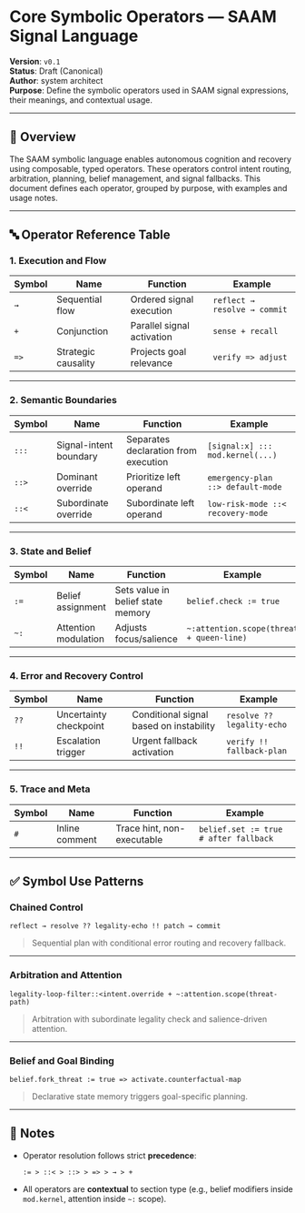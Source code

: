 # Core Symbolic Operators — SAAM Signal Language

**Version**: `v0.1`  
**Status**: Draft (Canonical)  
**Author**: system architect  
**Purpose**: Define the symbolic operators used in SAAM signal expressions, their meanings, and contextual usage.

---

## 🧠 Overview

The SAAM symbolic language enables autonomous cognition and recovery using composable, typed operators. These operators control intent routing, arbitration, planning, belief management, and signal fallbacks. This document defines each operator, grouped by purpose, with examples and usage notes.

---

## 🔤 Operator Reference Table

### 1. **Execution and Flow**

| Symbol | Name               | Function                            | Example |
|--------|--------------------|-------------------------------------|---------|
| `→`    | Sequential flow    | Ordered signal execution            | `reflect → resolve → commit` |
| `+`    | Conjunction        | Parallel signal activation          | `sense + recall` |
| `=>`   | Strategic causality| Projects goal relevance             | `verify => adjust` |

---

### 2. **Semantic Boundaries**

| Symbol | Name                        | Function                                 | Example |
|--------|-----------------------------|------------------------------------------|---------|
| `:::`  | Signal-intent boundary      | Separates declaration from execution     | `[signal:x] ::: mod.kernel(...)` |
| `::>`  | Dominant override           | Prioritize left operand                  | `emergency-plan ::> default-mode` |
| `::<`  | Subordinate override        | Subordinate left operand                 | `low-risk-mode ::< recovery-mode` |

---

### 3. **State and Belief**

| Symbol | Name                | Function                          | Example |
|--------|---------------------|-----------------------------------|---------|
| `:=`   | Belief assignment   | Sets value in belief state memory | `belief.check := true` |
| `~:`   | Attention modulation| Adjusts focus/salience            | `~:attention.scope(threat + queen-line)` |

---

### 4. **Error and Recovery Control**

| Symbol | Name                   | Function                                  | Example |
|--------|------------------------|-------------------------------------------|---------|
| `??`   | Uncertainty checkpoint | Conditional signal based on instability   | `resolve ?? legality-echo` |
| `!!`   | Escalation trigger     | Urgent fallback activation                | `verify !! fallback-plan` |

---

### 5. **Trace and Meta**

| Symbol | Name              | Function                        | Example |
|--------|-------------------|----------------------------------|---------|
| `#`    | Inline comment    | Trace hint, non-executable       | `belief.set := true # after fallback` |

---

## ✅ Symbol Use Patterns

### Chained Control
```saam
reflect → resolve ?? legality-echo !! patch → commit
```
> Sequential plan with conditional error routing and recovery fallback.

---

### Arbitration and Attention
```saam
legality-loop-filter::<intent.override + ~:attention.scope(threat-path)
```
> Arbitration with subordinate legality check and salience-driven attention.

---

### Belief and Goal Binding
```saam
belief.fork_threat := true => activate.counterfactual-map
```
> Declarative state memory triggers goal-specific planning.

---

## 📌 Notes

- Operator resolution follows strict **precedence**:
  ```
  := > ::< > ::> > => > → > +
  ```
- All operators are **contextual** to section type (e.g., belief modifiers inside `mod.kernel`, attention inside `~:` scope).
